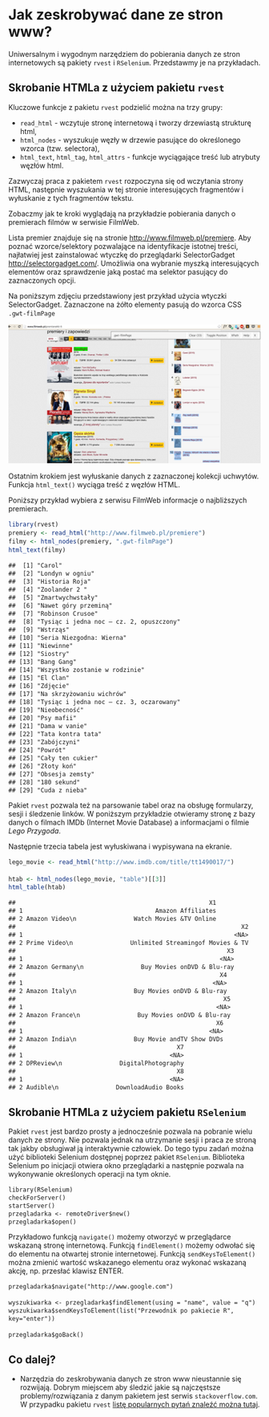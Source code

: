 # Jak zeskrobywać dane ze stron www?

Uniwersalnym i wygodnym narzędziem do pobierania danych ze stron internetowych są pakiety `rvest` i `RSelenium`. Przedstawmy je na przykładach.

## Skrobanie HTMLa z użyciem pakietu `rvest`

Kluczowe funkcje z pakietu `rvest` podzielić można na trzy grupy:

* `read_html` - wczytuje stronę internetową i tworzy drzewiastą strukturę html,
* `html_nodes` - wyszukuje węzły w drzewie pasujące do określonego wzorca (tzw. selectora),
* `html_text`, `html_tag`, `html_attrs` - funkcje wyciągające treść lub atrybuty węzłów html.

Zazwyczaj praca z pakietem `rvest` rozpoczyna się od wczytania strony HTML, następnie wyszukania w tej stronie interesujących fragmentów i wyłuskanie z tych fragmentów tekstu.

Zobaczmy jak te kroki wyglądają na przykładzie pobierania danych o premierach filmów w serwisie FilmWeb. 

Lista premier znajduje się na stronie http://www.filmweb.pl/premiere. Aby poznać wzorce/selektory pozwalające na identyfikacje istotnej treści, najłatwiej jest zainstalować wtyczkę do przeglądarki SelectorGadget http://selectorgadget.com/. Umożliwia ona wybranie myszką interesujących elementów oraz sprawdzenie jaką postać ma selektor pasujący do zaznaczonych opcji.

Na poniższym zdjęciu przedstawiony jest przykład użycia wtyczki SelectorGadget. Zaznaczone na żółto elementy pasują do wzorca CSS `.gwt-filmPage`

![SelectorGadget na stronie o premierach filmów](rysunki/rvest2.png)

Ostatnim krokiem jest wyłuskanie danych z zaznaczonej kolekcji uchwytów. Funkcja `html_text()` wyciąga treść z węzłów HTML.

Poniższy przykład wybiera z serwisu FilmWeb informacje o najbliższych premierach.


```r
library(rvest)
premiery <- read_html("http://www.filmweb.pl/premiere")
filmy <- html_nodes(premiery, ".gwt-filmPage")
html_text(filmy)
```

```
##  [1] "Carol"                                 
##  [2] "Londyn w ogniu"                        
##  [3] "Historia Roja"                         
##  [4] "Zoolander 2 "                          
##  [5] "Zmartwychwstały"                       
##  [6] "Nawet góry przeminą"                   
##  [7] "Robinson Crusoe"                       
##  [8] "Tysiąc i jedna noc – cz. 2, opuszczony"
##  [9] "Wstrząs"                               
## [10] "Seria Niezgodna: Wierna"               
## [11] "Niewinne"                              
## [12] "Siostry"                               
## [13] "Bang Gang"                             
## [14] "Wszystko zostanie w rodzinie"          
## [15] "El Clan"                               
## [16] "Zdjęcie"                               
## [17] "Na skrzyżowaniu wichrów"               
## [18] "Tysiąc i jedna noc – cz. 3, oczarowany"
## [19] "Nieobecność"                           
## [20] "Psy mafii"                             
## [21] "Dama w vanie"                          
## [22] "Tata kontra tata"                      
## [23] "Zabójczyni"                            
## [24] "Powrót"                                
## [25] "Cały ten cukier"                       
## [26] "Złoty koń"                             
## [27] "Obsesja zemsty"                        
## [28] "180 sekund"                            
## [29] "Cuda z nieba"
```

Pakiet `rvest` pozwala też na parsowanie tabel oraz na obsługę formularzy, sesji i śledzenie linków. W poniższym przykładzie otwieramy stronę z bazy danych o filmach IMDb (Internet Movie Database) a informacjami o filmie *Lego Przygoda*.

Następnie trzecia tabela jest wyłuskiwana i wypisywana na ekranie.


```r
lego_movie <- read_html("http://www.imdb.com/title/tt1490017/")

htab <- html_nodes(lego_movie, "table")[[3]]
html_table(htab)
```

```
##                                                      X1
## 1                                     Amazon Affiliates
## 2 Amazon Video\n                Watch Movies &TV Online
##                                                               X2
## 1                                                           <NA>
## 2 Prime Video\n                Unlimited Streamingof Movies & TV
##                                                           X3
## 1                                                       <NA>
## 2 Amazon Germany\n                Buy Movies onDVD & Blu-ray
##                                                         X4
## 1                                                     <NA>
## 2 Amazon Italy\n                Buy Movies onDVD & Blu-ray
##                                                          X5
## 1                                                      <NA>
## 2 Amazon France\n                Buy Movies onDVD & Blu-ray
##                                                        X6
## 1                                                    <NA>
## 2 Amazon India\n                Buy Movie andTV Show DVDs
##                                             X7
## 1                                         <NA>
## 2 DPReview\n                DigitalPhotography
##                                             X8
## 1                                         <NA>
## 2 Audible\n                DownloadAudio Books
```

## Skrobanie HTMLa z użyciem pakietu `RSelenium`

Pakiet `rvest` jest bardzo prosty a jednocześnie pozwala na pobranie wielu danych ze strony. Nie pozwala jednak na utrzymanie sesji i praca ze stroną tak jakby obsługiwał ją interaktywnie człowiek. Do tego typu zadań można użyć biblioteki Selenium dostępnej poprzez pakiet `RSelenium`. 
Biblioteka Selenium po inicjacji otwiera okno przeglądarki a następnie pozwala na wykonywanie określonych operacji na tym oknie.

```
library(RSelenium)
checkForServer()
startServer()
przegladarka <- remoteDriver$new()
przegladarka$open()
```

Przykładowo funkcją `navigate()` możemy otworzyć w przeglądarce wskazaną stronę internetową. Funkcją `findElement()` możemy odwołać się do elementu na otwartej stronie internetowej. Funkcją `sendKeysToElement()` można zmienić wartość wskazanego elementu oraz wykonać wskazaną akcję, np. przesłać klawisz ENTER. 

```
przegladarka$navigate("http://www.google.com")

wyszukiwarka <- przegladarka$findElement(using = "name", value = "q")
wyszukiwarka$sendKeysToElement(list("Przewodnik po pakiecie R", key="enter"))

przegladarka$goBack()
```

## Co dalej?

* Narzędzia do zeskrobywania danych ze stron www nieustannie się rozwijają. Dobrym miejscem aby śledzić jakie są najczęstsze problemy/rozwiązania z danym pakietem jest serwis `stackoverflow.com`. W przypadku pakietu `rvest` [listę popularnych pytań znaleźć można tutaj](http://stackoverflow.com/questions/tagged/rvest?sort=frequent&pageSize=25).

